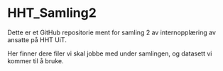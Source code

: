 # HHT_Samling2
Dette er et GitHub repositorie ment for samling 2 av internopplæring av ansatte på HHT UiT.

Her finner dere filer vi skal jobbe med under samlingen, og datasett vi kommer til å bruke.
